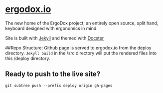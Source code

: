# [ergodox.io](http://www.ergodox.io)
The new home of the ErgoDox project; an entirely open source, split hand, keyboard designed with ergonomics in mind.

Site is built with [Jekyll](http://jekyllrb.com/) and themed with [Docster](http://digitalmindch.github.io/docster-jekyll-theme/)

##Repo Structure:
Github page is served to ergodox.io from the deploy directory. `Jekyll build` in the /src directory will put the rendered files into this /deploy directory.

## Ready to push to the live site?
`git subtree push --prefix deploy origin gh-pages`

